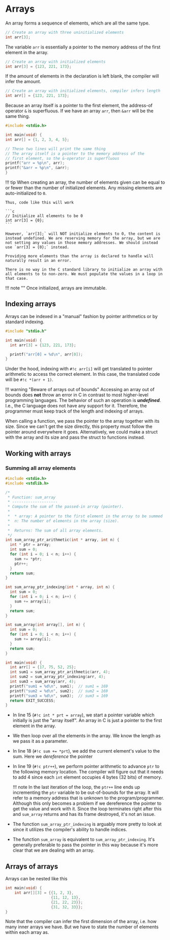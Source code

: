 # Arrays

An array forms a sequence of elements, which are all the same type.

```c
// Create an array with three uninitialized elements
int arr[3];
```

The variable `arr` is essentially a pointer to the memory address of the first element in the array.

```c
// Create an array with initialized elements
int arr[3] = {123, 221, 173};
```

If the amount of elements in the declaration is left blank, the compiler will infer the amount.

```c
// Create an array with initialized elements, compiler infers length
int arr[] = {123, 221, 173};
```

Because an array itself is a pointer to the first element, the address-of operator `&` is superfluous. If we have an array `arr`, then `&arr` will be the same thing.

```c
#include <stdio.h>

int main(void) {
int arr[] = {1, 2, 3, 4, 5};

// These two lines will print the same thing
// The array itself is a pointer to the memory address of the
// first element, so the &-operator is superfluous
printf("arr = %p\n", arr);
printf("&arr = %p\n", &arr);
}
```

!!! tip
    When creating an array, the number of elements given can be equal to or fewer than the number of initialized elements. Any missing elements are auto-initialized to `0`.

    Thus, code like this will work

    ```c
    // Initialize all elements to be 0
    int arr[3] = {0};   
    ```

    However, `arr[3];` will NOT initialize elements to 0, the content is instead undefined. We are reserving memory for the array, but we are not setting any values in those memory addresses. We should instead use `arr[3] = {0};` instead.

    Providing more elements than the array is declared to handle will naturally result in an error.

    There is no way in the C standard library to initialize an array with all elements to to non-zero. We must populate the values in a loop in that case.

!!! note ""
    Once initialized, arrays are immutable.

## Indexing arrays

Arrays can be indexed in a "manual" fashion by pointer arithmetics or by standard indexing.

```c
#include "stdio.h"

int main(void) {
  int arr[3] = {123, 221, 173};

  printf("arr[0] = %d\n", arr[0]);
}
```

Under the hood, indexing with `#!c arr[i]` will get translated to pointer arithmetic to access the correct element. In this case, the translated code will be `#!c *(arr + 1)`.

!!! warning "Beware of arrays out of bounds"
    Accessing an array out of bounds does **not** throw an error in C in contrast to most higher-level programming languages. The behavior of such an operation is ***undefined***. I.e., the C language does not have any support for it. Therefore, the programmer must keep track of the length and indexing of arrays.

When calling a function, we pass the pointer to the array together with its size. Since we can't get the size directly, this property must follow the pointer around everywhere it goes.
Alternatively, we could make a struct with the array and its size and pass the struct to functions instead.

## Working with arrays

### Summing all array elements

```c linenums="1"
#include <stdio.h>
#include <stdlib.h>

/*
 * Function: sum_array
 * --------------------
 * Compute the sum of the passed-in array (pointer).
 *
 *  * array: A pointer to the first element in the array to be summed
 *  n: The number of elements in the array (size).
 *
 *  Returns: The sum of all array elements.
 */
int sum_array_ptr_arithmetic(int * array, int n) {
  int * ptr = array;
  int sum = 0;
  for (int i = 0; i < n; i++) {
    sum += *ptr;
    ptr++;
  }
  return sum;
}

int sum_array_ptr_indexing(int * array, int n) {
  int sum = 0;
  for (int i = 0; i < n; i++) {
    sum += array[i];
  }
  return sum;
}

int sum_array(int array[], int n) {
  int sum = 0;
  for (int i = 0; i < n; i++) {
    sum += array[i];
  }
  return sum;
}

int main(void) {
  int arr[] = {17, 75, 52, 25};
  int sum1 = sum_array_ptr_arithmetic(arr, 4);
  int sum2 = sum_array_ptr_indexing(arr, 4);
  int sum3 = sum_array(arr, 4);
  printf("sum1 = %d\n", sum1);  // sum1 = 169 
  printf("sum2 = %d\n", sum2);  // sum2 = 169
  printf("sum3 = %d\n", sum3);  // sum3 = 169
  return EXIT_SUCCESS;
}
```

* In line 15 (`#!c int * prt = array`), we start a pointer variable which initially is just the "array itself". An array in C is just a pointer to the first element in the array.

* We then loop over all the elements in the array. We know the length as we pass it as a parameter.

* In line 18 (`#!c sum += *prt`), we add the current element's value to the sum. Here we *dereference* the pointer

* In line 19 (`#!c ptr++`), we perform pointer arithmetic to advance `ptr` to the following memory location. The compiler will figure out that it needs to add  $4$ since each `int` element occupies $4$ bytes ($32$ bits) of memory.

    !!! note
        In the last iteration of the loop, the `ptr++` line ends up incrementing the `ptr` variable to be out-of-bounds for the array. It will refer to a memory address that is unknown to the program/programmer. Although this only becomes a problem if we dereference the pointer to get the value and work with it. Since the loop terminates right after this and `sum_array` returns and has its frame destroyed, it's not an issue.

* The function `sum_array_ptr_indexing` is arguably more pretty to look at since it utilizes the compiler's ability to handle indices.

* The function `sum_array` is equivalent to `sum_array_ptr_indexing`. It's generally preferable to pass the pointer in this way because it's more clear that we are dealing with an array.

## Arrays of arrays

Arrays can be nested like this

```c
int main(void) {
    int arr[][3] = {{1, 2, 3},
                    {11, 12, 13},
                    {21, 22, 23}};
                    {31, 32, 33}};
}
```

Note that the compiler can infer the first dimension of the array, i.e. how many inner arrays we have. But we have to state the number of elements within each array as.
